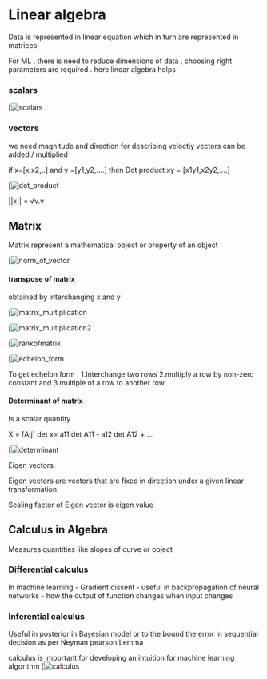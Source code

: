 # Linear algebra 

Data is represented in linear equation which in turn are represented in matrices

For ML , there is need to reduce dimensions of data , choosing right parameters are required . here linear algebra helps 

### scalars

[![scalars](https://github.com/anil4aws/machine_learning_sample/blob/main/images/scalars.jpg)

### vectors

we need magnitude and direction for describing veloctiy 
vectors can be added / multiplied 

if x=[x,x2,..] and y =[y1,y2,....]
then Dot product xy = [x1y1,x2y2,....]


[![dot_product](https://github.com/anil4aws/machine_learning_sample/blob/main/images/dotproduct.jpg)

||x|| = √v.v 


## Matrix

Matrix represent a mathematical object or property of an object 

[![norm_of_vector](https://github.com/anil4aws/machine_learning_sample/blob/main/images/norm_of_vector.jpg)

#### transpose of matrix
obtained by interchanging x and y 


[![matrix_multiplication](https://github.com/anil4aws/machine_learning_sample/blob/main/images/matrix_multiplication.jpg)

[![matrix_multiplication2](https://github.com/anil4aws/machine_learning_sample/blob/main/images/matrix_multiplication2.jpg)


[![rankofmatrix](https://github.com/anil4aws/machine_learning_sample/blob/main/images/rankofmatrix.jpg)

[![echelon_form](https://github.com/anil4aws/machine_learning_sample/blob/main/images/echelon_form.jpg)

To get echelon form :
1.Interchange two rows 
2.multiply a row by non-zero constant and 
3.multiple of a row to another row 


#### Determinant of matrix

Is a scalar quantity 

X = [Aij]
det x= a11 det A11 - a12 det A12 + ...

[![determinant](https://github.com/anil4aws/machine_learning_sample/blob/main/images/determinant.jpg)


Eigen vectors 

Eigen vectors are vectors that are fixed in direction under a given linear transformation

Scaling factor of Eigen vector is eigen value 


## Calculus in Algebra 

Measures quantities like slopes of curve or object 

### Differential calculus 
In machine learning - Gradient dissent  - useful in backpropagation of neural networks - how the output of function changes when input changes 
### Inferential calculus 
Useful in  posterior in Bayesian model or to the bound the error in sequential decision  as per Neyman pearson Lemma 

calculus is important for developing an intuition for machine learning algorithm 
[![calculus](https://github.com/anil4aws/machine_learning_sample/blob/main/images/calculus.jpg)